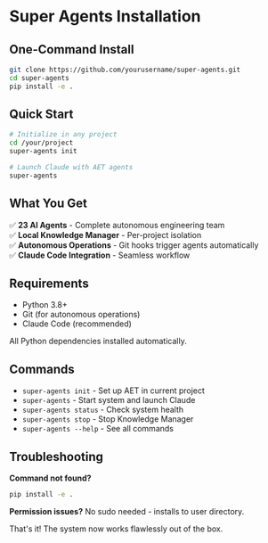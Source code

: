 # Super Agents Installation

## One-Command Install

```bash
git clone https://github.com/yourusername/super-agents.git
cd super-agents
pip install -e .
```

## Quick Start

```bash
# Initialize in any project
cd /your/project
super-agents init

# Launch Claude with AET agents
super-agents
```

## What You Get

✅ **23 AI Agents** - Complete autonomous engineering team  
✅ **Local Knowledge Manager** - Per-project isolation  
✅ **Autonomous Operations** - Git hooks trigger agents automatically  
✅ **Claude Code Integration** - Seamless workflow

## Requirements

- Python 3.8+
- Git (for autonomous operations)
- Claude Code (recommended)

All Python dependencies installed automatically.

## Commands

- `super-agents init` - Set up AET in current project
- `super-agents` - Start system and launch Claude
- `super-agents status` - Check system health
- `super-agents stop` - Stop Knowledge Manager
- `super-agents --help` - See all commands

## Troubleshooting

**Command not found?** 
```bash
pip install -e . 
```

**Permission issues?** No sudo needed - installs to user directory.

That's it! The system now works flawlessly out of the box.